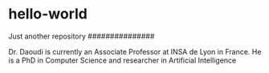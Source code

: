 # hello-world
Just another repository
###############



Dr. Daoudi is currently an Associate Professor at INSA de Lyon in France. He is a PhD in Computer Science and researcher in Artificial Intelligence
